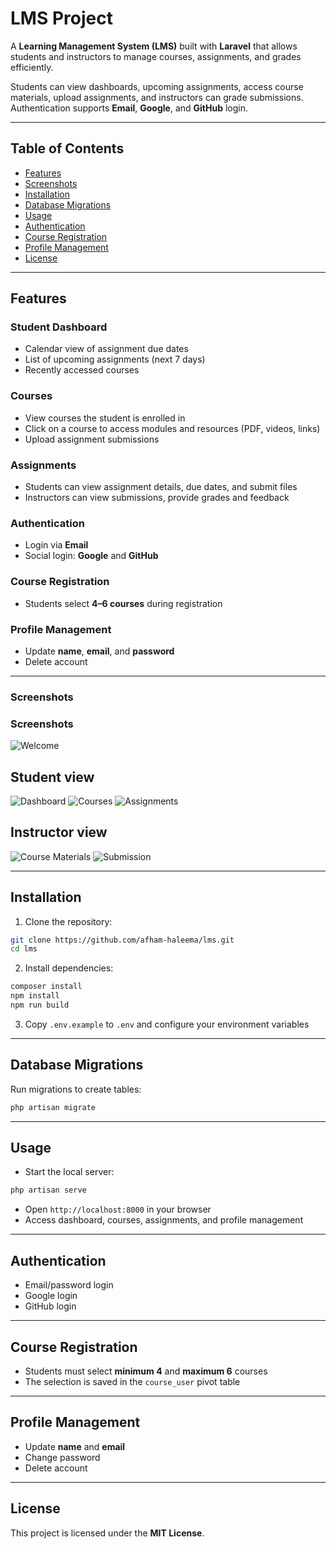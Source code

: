 # LMS Project

A **Learning Management System (LMS)** built with **Laravel** that allows students and instructors to manage courses, assignments, and grades efficiently.

Students can view dashboards, upcoming assignments, access course materials, upload assignments, and instructors can grade submissions. Authentication supports **Email**, **Google**, and **GitHub** login.

---

## Table of Contents

- [Features](#features)
- [Screenshots](#screenshots)
- [Installation](#installation)
- [Database Migrations](#database-migrations)
- [Usage](#usage)
- [Authentication](#authentication)
- [Course Registration](#course-registration)
- [Profile Management](#profile-management)
- [License](#license)

---

## Features

### Student Dashboard

- Calendar view of assignment due dates
- List of upcoming assignments (next 7 days)
- Recently accessed courses

### Courses

- View courses the student is enrolled in
- Click on a course to access modules and resources (PDF, videos, links)
- Upload assignment submissions

### Assignments

- Students can view assignment details, due dates, and submit files
- Instructors can view submissions, provide grades and feedback

### Authentication

- Login via **Email**
- Social login: **Google** and **GitHub**

### Course Registration

- Students select **4–6 courses** during registration

### Profile Management

- Update **name**, **email**, and **password**
- Delete account

---

### Screenshots


### Screenshots

![Welcome](images/welcome.png)

## Student view

![Dashboard](images/student_dashboard.png)
![Courses](images/student_courses.png)
![Assignments](images/assignment.png)

## Instructor view

![Course Materials](images/course_materials.png)
![Submission](images/submission.png)

---

## Installation

1. Clone the repository:

```bash
git clone https://github.com/afham-haleema/lms.git
cd lms
```

2. Install dependencies:

```bash
composer install
npm install
npm run build
```

3. Copy `.env.example` to `.env` and configure your environment variables


---

## Database Migrations

Run migrations to create tables:

```bash
php artisan migrate
```
---

## Usage

- Start the local server:

```bash
php artisan serve
```

- Open `http://localhost:8000` in your browser
- Access dashboard, courses, assignments, and profile management

---

## Authentication

- Email/password login
- Google login
- GitHub login

---

## Course Registration

- Students must select **minimum 4** and **maximum 6** courses
- The selection is saved in the `course_user` pivot table

---

## Profile Management

- Update **name** and **email**
- Change password
- Delete account


---

## License

This project is licensed under the **MIT License**.


